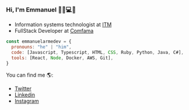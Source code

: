 ### Hi, I'm Emmanuel 👋🏻💻😎
- Information systems technologist at [ITM](https://www.itm.edu.co/)
- FullStack Developer at [Comfama](https://www.comfama.com/)
```js
const emmanuelarmedev = {
  pronouns: "he" | "him",
  code: [Javascript, Typescript, HTML, CSS, Ruby, Python, Java, C#],
  tools: [React, Node, Docker, AWS, Git],
}
```

You can find me 🌎:
- [Twitter](https://twitter.com/EmmanuelArMeDev)
- [Linkedin](https://www.linkedin.com/in/emmanuel-arenilla-mendoza/)
- [Instagram](https://www.instagram.com/soyemmanuelarenilla/)

<!--
**EmmanuelArMe/EmmanuelArMe** is a ✨ _special_ ✨ repository because its `README.md` (this file) appears on your GitHub profile.

Here are some ideas to get you started:

- 🔭 I’m currently working on ...
- 🌱 I’m currently learning ...
- 👯 I’m looking to collaborate on ...
- 🤔 I’m looking for help with ...
- 💬 Ask me about ...
- 📫 How to reach me: ...
- 😄 Pronouns: ...
- ⚡ Fun fact: ...
-->

